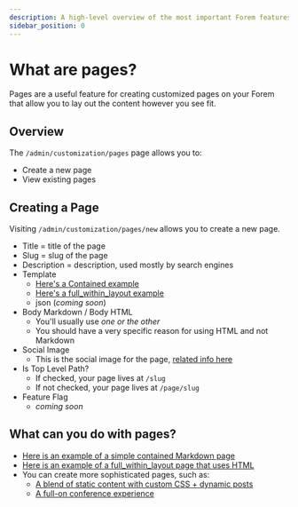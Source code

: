 ```yaml
---
description: A high-level overview of the most important Forem features.
sidebar_position: 0
---
```


# What are pages?

Pages are a useful feature for creating customized pages on your Forem that allow you to lay out the content however you see fit.

## Overview

The `/admin/customization/pages` page allows you to:

* Create a new page
* View existing pages

## Creating a Page

Visiting `/admin/customization/pages/new` allows you to create a new page.

* Title = title of the page
* Slug = slug of the page
* Description = description, used mostly by search engines
* Template
  * [Here's a Contained example](https://dev.to/about)
  * [Here's a full\_within\_layout example](https://dev.to/downloads)
  * json (_coming soon_)
* Body Markdown / Body HTML
  * You'll usually use _one or the other_
  * You should have a very specific reason for using HTML and not Markdown
* Social Image
  * This is the social image for the page, [related info here](config/images.md#main-social-image)
* Is Top Level Path?
  * If checked, your page lives at `/slug`
  * If not checked, your page lives at `/page/slug`
* Feature Flag
  * _coming soon_

## What can you do with pages?

* [Here is an example of a simple contained Markdown page](https://dev.to/about)
* [Here is an example of a full\_within\_layout page that uses HTML](https://dev.to/downloads)
* You can create more sophisticated pages, such as:
  * [A blend of static content with custom CSS + dynamic posts](https://dev.to/shecoded)
  * [A full-on conference experience](https://dev.to/codeland)
